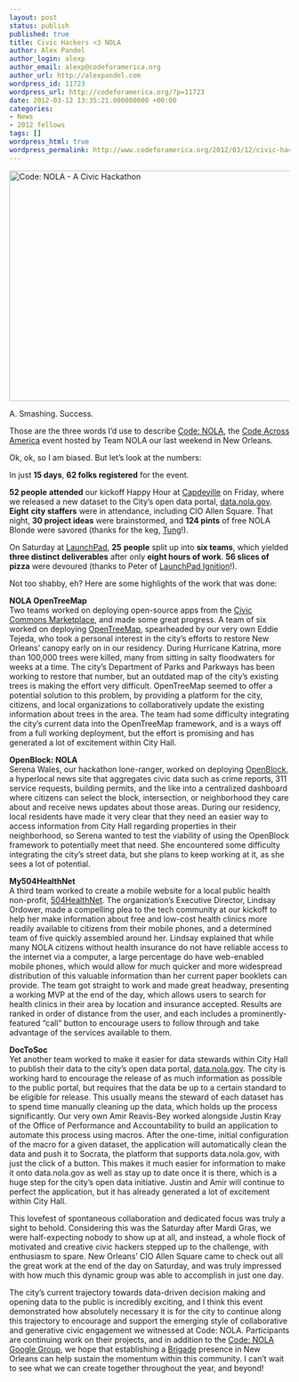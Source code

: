 ```yaml
---
layout: post
status: publish
published: true
title: Civic Hackers <3 NOLA
author: Alex Pandel
author_login: alexp
author_email: alexp@codeforamerica.org
author_url: http://alexpandel.com
wordpress_id: 11723
wordpress_url: http://codeforamerica.org/?p=11723
date: 2012-03-12 13:35:21.000000000 +00:00
categories:
- News
- 2012 fellows
tags: []
wordpress_html: true
wordpress_permalink: http://www.codeforamerica.org/2012/03/12/civic-hackers/
---
```


<p><a href="http://codeforamerica.org/wp-content/uploads/2012/03/IMG_3945b1.jpg"><img alt="Code: NOLA - A Civic Hackathon" class="alignleft size-full wp-image-11762" height="414" src="http://codeforamerica.org/wp-content/uploads/2012/03/IMG_3945b1.jpg" title="Code: NOLA - A Civic Hackathon" width="620"/></a></p>
<p>A. Smashing. Success.</p>
<p>Those are the three words I’d use to describe <a href="http://codenola.eventbrite.com/">Code: NOLA</a>, the <a href="http://codeforamerica.org/code-across-america/">Code Across America</a> event hosted by Team NOLA our last weekend in New Orleans.</p>
<p>Ok, ok, so I am biased. But let’s look at the numbers:</p>
<p>In just <strong>15 days</strong>, <strong>62 folks registered</strong> for the event.</p>
<p><strong>52 people</strong> <strong>attended</strong> our kickoff Happy Hour at <a href="http://www.capdevillenola.com/">Capdeville</a> on Friday, where we released a new dataset to the City’s open data portal, <a href="http://data.nola.gov/">data.nola.gov</a>. <strong>Eight</strong> <strong>city staffers</strong> were in attendance, including CIO Allen Square. That night, <strong>30 project ideas</strong> were brainstormed, and <strong>124 pints</strong> of free NOLA Blonde were savored (thanks for the keg, <a href="http://tung.ly/">Tung</a>!).</p>
<p>On Saturday at <a href="http://launchpadnola.com/">LaunchPad</a>, <strong>25</strong> <strong>people</strong> split up into <strong>six teams</strong>, which yielded <strong>three distinct deliverables</strong> after only <strong>eight hours of work</strong>. <strong>56 slices of pizza</strong> were devoured (thanks to Peter of <a href="http://launchpadignition.com/">LaunchPad Ignition</a>!).</p>
<p>Not too shabby, eh? Here are some highlights of the work that was done:</p>
<p><strong>NOLA OpenTreeMap</strong><br/>
Two teams worked on deploying open-source apps from the <a href="http://marketplace.civiccommons.org/">Civic Commons Marketplace</a>, and made some great progress. A team of six worked on deploying <a href="http://marketplace.civiccommons.org/apps/opentreemap">OpenTreeMap</a>, spearheaded by our very own Eddie Tejeda, who took a personal interest in the city’s efforts to restore New Orleans’ canopy early on in our residency. During Hurricane Katrina, more than 100,000 trees were killed, many from sitting in salty floodwaters for weeks at a time. The city’s Department of Parks and Parkways has been working to restore that number, but an outdated map of the city’s existing trees is making the effort very difficult. OpenTreeMap seemed to offer a potential solution to this problem, by providing a platform for the city, citizens, and local organizations to collaboratively update the existing information about trees in the area. The team had some difficulty integrating the city’s current data into the OpenTreeMap framework, and is a ways off from a full working deployment, but the effort is promising and has generated a lot of excitement within City Hall.</p>
<p><strong>OpenBlock: NOLA</strong><br/>
Serena Wales, our hackathon lone-ranger, worked on deploying <a href="http://marketplace.civiccommons.org/apps/openblock">OpenBlock</a>, a hyperlocal news site that aggregates civic data such as crime reports, 311 service requests, building permits, and the like into a centralized dashboard where citizens can select the block, intersection, or neighborhood they care about and receive news updates about those areas. During our residency, local residents have made it very clear that they need an easier way to access information from City Hall regarding properties in their neighborhood, so Serena wanted to test the viability of using the OpenBlock framework to potentially meet that need. She encountered some difficulty integrating the city’s street data, but she plans to keep working at it, as she sees a lot of potential.</p>
<p><strong>My504HealthNet</strong><br/>
A third team worked to create a mobile website for a local public health non-profit, <a href="http://www.504healthnet.org/">504HealthNet</a>. The organization’s Executive Director, Lindsay Ordower, made a compelling plea to the tech community at our kickoff to help her make information about free and low-cost health clinics more readily available to citizens from their mobile phones, and a determined team of five quickly assembled around her. Lindsay explained that while many NOLA citizens without health insurance do not have reliable access to the internet via a computer, a large percentage do have web-enabled mobile phones, which would allow for much quicker and more widespread distribution of this valuable information than her current paper booklets can provide. The team got straight to work and made great headway, presenting a working MVP at the end of the day, which allows users to search for health clinics in their area by location and insurance accepted. Results are ranked in order of distance from the user, and each includes a prominently-featured “call” button to encourage users to follow through and take advantage of the services available to them.</p>
<p><strong>DocToSoc</strong><br/>
Yet another team worked to make it easier for data stewards within City Hall to publish their data to the city’s open data portal, <a href="http://data.nola.gov/">data.nola.gov</a>. The city is working hard to encourage the release of as much information as possible to the public portal, but requires that the data be up to a certain standard to be eligible for release. This usually means the steward of each dataset has to spend time manually cleaning up the data, which holds up the process significantly. Our very own Amir Reavis-Bey worked alongside Justin Kray of the Office of Performance and Accountability to build an application to automate this process using macros. After the one-time, initial configuration of the macro for a given dataset, the application will automatically clean the data and push it to Socrata, the platform that supports data.nola.gov, with just the click of a button. This makes it much easier for information to make it onto data.nola.gov as well as stay up to date once it is there, which is a huge step for the city’s open data initiative. Justin and Amir will continue to perfect the application, but it has already generated a lot of excitement within City Hall.</p>
<p>This lovefest of spontaneous collaboration and dedicated focus was truly a sight to behold. Considering this was the Saturday after Mardi Gras, we were half-expecting nobody to show up at all, and instead, a whole flock of motivated and creative civic hackers stepped up to the challenge, with enthusiasm to spare. New Orleans’ CIO Allen Square came to check out all the great work at the end of the day on Saturday, and was truly impressed with how much this dynamic group was able to accomplish in just one day.</p>
<p>The city’s current trajectory towards data-driven decision making and opening data to the public is incredibly exciting, and I think this event demonstrated how absolutely necessary it is for the city to continue along this trajectory to encourage and support the emerging style of collaborative and generative civic engagement we witnessed at Code: NOLA. Participants are continuing work on their projects, and in addition to the <a href="http://groups.google.com/group/codenola?hl=en">Code: NOLA Google Group</a>, we hope that establishing a <a href="http://www.codeforamerica.org/brigade">Brigade</a> presence in New Orleans can help sustain the momentum within this community. I can’t wait to see what we can create together throughout the year, and beyond!</p>
